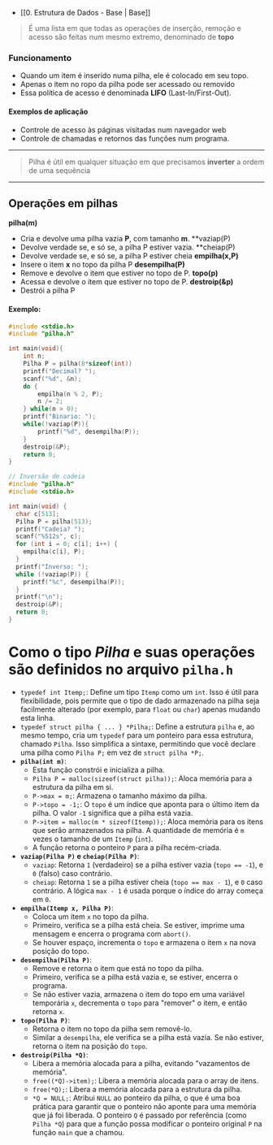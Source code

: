 - [[0. Estrutura de Dados - Base | Base]]
> É uma lista em que todas as operações de inserção, remoção e acesso são feitas num mesmo extremo, denominado de **topo**

### Funcionamento
- Quando um item é inserido numa pilha, ele é colocado em seu topo.
- Apenas o item no ropo da pilha pode ser acessado ou removido
- Essa política de acesso é denominada **LIFO** (Last-In/First-Out).
#### Exemplos de aplicação
- Controle de acesso às páginas visitadas num navegador web
- Controle de chamadas e retornos das funções num programa.
---
> Pilha é útil em qualquer situação em que precisamos **inverter** a ordem de uma sequência
---
## Operações em pilhas
**pilha(m)**
- Cria e devolve uma pilha vazia **P**, com tamanho **m**.
**vaziap(P)
- Devolve verdade se, e só se, a pilha P estiver vazia.
**cheiap(P)
- Devolve verdade se, e só se, a pilha P estiver cheia
**empilha(x,P)**
- Insere o item **x** no topo da pilha P
**desempilha(P)**
- Remove e devolve o item que estiver no topo de P.
**topo(p)**
- Acessa e devolve o item que estiver no topo de P.
**destroip(&p)**
- Destrói a pilha P
#### Exemplo:
```c
#include <stdio.h>
#include "pilha.h"

int main(void){
	int n;
	Pilha P = pilha(8*sizeof(int))
	printf("Decimal? ");
	scanf("%d", &n);
	do {
		empilha(n % 2, P);
		n /= 2;
	} while(n > 0);
	printf("Binario: ");
	while(!vaziap(P)){
		printf("%d", desempilha(P));
	}
	destroip(&P);
	return 0;
}
```

```c
// Inversão de cadeia
#include "pilha.h"
#include <stdio.h>

int main(void) {
  char c[513];
  Pilha P = pilha(513);
  printf("Cadeia? ");
  scanf("%512s", c);
  for (int i = 0; c[i]; i++) {
    empilha(c[i], P);
  }
  printf("Inverso: ");
  while (!vaziap(P)) {
    printf("%c", desempilha(P));
  }
  printf("\n");
  destroip(&P);
  return 0;
}
```

# Como o tipo *Pilha* e suas operações são definidos no arquivo `pilha.h`
- `typedef int Itemp;`: Define um tipo `Itemp` como um `int`. Isso é útil para flexibilidade, pois permite que o tipo de dado armazenado na pilha seja facilmente alterado (por exemplo, para `float` ou `char`) apenas mudando esta linha.     
- `typedef struct pilha { ... } *Pilha;`: Define a estrutura `pilha` e, ao mesmo tempo, cria um `typedef` para um ponteiro para essa estrutura, chamado `Pilha`. Isso simplifica a sintaxe, permitindo que você declare uma pilha como `Pilha P;` em vez de `struct pilha *P;`.
- **`pilha(int m)`**:
    - Esta função constrói e inicializa a pilha.
    - `Pilha P = malloc(sizeof(struct pilha));`: Aloca memória para a estrutura da pilha em si.        
    - `P->max = m;`: Armazena o tamanho máximo da pilha.
    - `P->topo = -1;`: O `topo` é um índice que aponta para o último item da pilha. O valor `-1` significa que a pilha está vazia.
    - `P->item = malloc(m * sizeof(Itemp));`: Aloca memória para os itens que serão armazenados na pilha. A quantidade de memória é `m` vezes o tamanho de um `Itemp` (`int`).
    - A função retorna o ponteiro `P` para a pilha recém-criada.
- **`vaziap(Pilha P)` e `cheiap(Pilha P)`**:
    - `vaziap`: Retorna `1` (verdadeiro) se a pilha estiver vazia (`topo == -1`), e `0` (falso) caso contrário.
    - `cheiap`: Retorna `1` se a pilha estiver cheia (`topo == max - 1`), e `0` caso contrário. A lógica `max - 1` é usada porque o índice do array começa em `0`.
- **`empilha(Itemp x, Pilha P)`**:
    - Coloca um item `x` no topo da pilha.
    - Primeiro, verifica se a pilha está cheia. Se estiver, imprime uma mensagem e encerra o programa com `abort()`.
    - Se houver espaço, incrementa o `topo` e armazena o item `x` na nova posição do topo.
- **`desempilha(Pilha P)`**:
    - Remove e retorna o item que está no topo da pilha.
    - Primeiro, verifica se a pilha está vazia e, se estiver, encerra o programa.
    - Se não estiver vazia, armazena o item do topo em uma variável temporária `x`, decrementa o `topo` para "remover" o item, e então retorna `x`.
- **`topo(Pilha P)`**:
    - Retorna o item no topo da pilha sem removê-lo.
    - Similar a `desempilha`, ele verifica se a pilha está vazia. Se não estiver, retorna o item na posição do `topo`.
- **`destroip(Pilha *Q)`**:
    - Libera a memória alocada para a pilha, evitando "vazamentos de memória".
    - `free((*Q)->item);`: Libera a memória alocada para o array de itens.
    - `free(*Q);`: Libera a memória alocada para a estrutura da pilha.
    - `*Q = NULL;`: Atribui `NULL` ao ponteiro da pilha, o que é uma boa prática para garantir que o ponteiro não aponte para uma memória que já foi liberada. O ponteiro `Q` é passado por referência (como `Pilha *Q`) para que a função possa modificar o ponteiro original `P` na função `main` que a chamou.